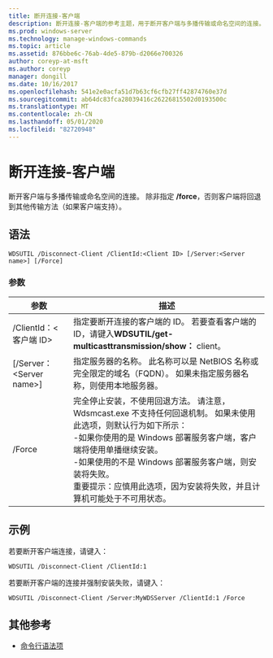 ```yaml
---
title: 断开连接-客户端
description: 断开连接-客户端的参考主题，用于断开客户端与多播传输或命名空间的连接。
ms.prod: windows-server
ms.technology: manage-windows-commands
ms.topic: article
ms.assetid: 876bbe6c-76ab-4de5-879b-d2066e700326
author: coreyp-at-msft
ms.author: coreyp
manager: dongill
ms.date: 10/16/2017
ms.openlocfilehash: 541e2e0acfa51d7b63cf6cfb27ff42874760e37d
ms.sourcegitcommit: ab64dc83fca28039416c26226815502d0193500c
ms.translationtype: MT
ms.contentlocale: zh-CN
ms.lasthandoff: 05/01/2020
ms.locfileid: "82720948"
---
```

# <a name="disconnect-client"></a>断开连接-客户端

断开客户端与多播传输或命名空间的连接。 除非指定 **/force**，否则客户端将回退到其他传输方法（如果客户端支持）。

## <a name="syntax"></a>语法

```
WDSUTIL /Disconnect-Client /ClientId:<Client ID> [/Server:<Server name>] [/Force]
```

### <a name="parameters"></a>参数

|参数|描述|
|---------|-----------|
|/ClientId：\<客户端 ID>|指定要断开连接的客户端的 ID。 若要查看客户端的 ID，请键入**WDSUTIL/get-multicasttransmission/show：** client。|
|[/Server：\<Server name>]|指定服务器的名称。 此名称可以是 NetBIOS 名称或完全限定的域名（FQDN）。 如果未指定服务器名称，则使用本地服务器。|
|/Force|完全停止安装，不使用回退方法。 请注意，Wdsmcast.exe 不支持任何回退机制。 如果未使用此选项，则默认行为如下所示：</br>-如果你使用的是 Windows 部署服务客户端，客户端将使用单播继续安装。</br>-如果使用的不是 Windows 部署服务客户端，则安装将失败。</br>重要提示：应慎用此选项，因为安装将失败，并且计算机可能处于不可用状态。|

## <a name="examples"></a>示例

若要断开客户端连接，请键入：
```
WDSUTIL /Disconnect-Client /ClientId:1
```
若要断开客户端的连接并强制安装失败，请键入：
```
WDSUTIL /Disconnect-Client /Server:MyWDSServer /ClientId:1 /Force
```

## <a name="additional-references"></a>其他参考

- [命令行语法项](command-line-syntax-key.md)